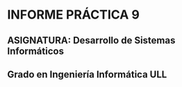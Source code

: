 # INFORME PRÁCTICA 9
## ASIGNATURA: Desarrollo de Sistemas Informáticos
## Grado en Ingeniería Informática ULL

